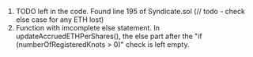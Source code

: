 1. TODO left in the code. Found line 195 of Syndicate.sol (// todo - check else case for any ETH lost)
2. Function with imcomplete else statement.
    In updateAccruedETHPerShares(), the else part after the "if (numberOfRegisteredKnots > 0)" check is left empty.